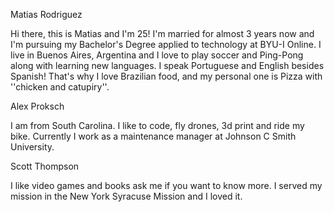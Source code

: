 
Matias Rodriguez

Hi there, this is Matias and I'm 25! I'm married for almost 3 years now and I'm pursuing my Bachelor's Degree applied to technology at BYU-I Online. I live in Buenos Aires, Argentina and I love to play soccer and Ping-Pong along with learning new languages. I speak Portuguese and English besides Spanish! That's why I love Brazilian food, and my personal one is Pizza with ''chicken and catupiry''.


Alex Proksch

I am from South Carolina. I like to code, fly drones, 3d print and ride my bike.
Currently I work as a maintenance manager at Johnson C Smith University. 

Scott Thompson

I like video games and books ask me if you want to know more. I served my mission in the New York Syracuse Mission and I loved it.

